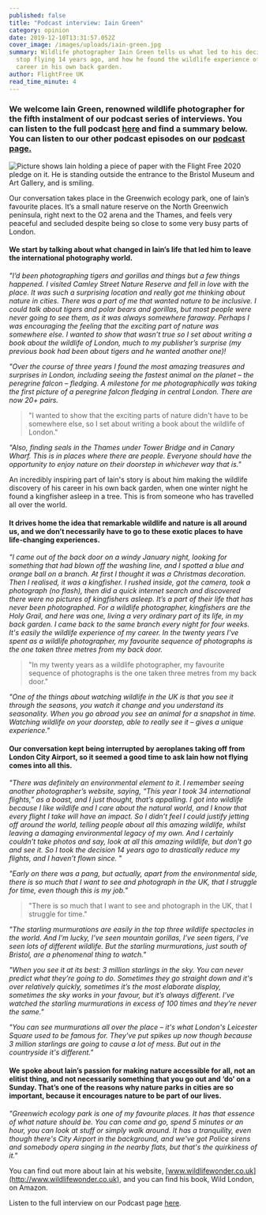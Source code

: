 ```yaml
---
published: false
title: "Podcast interview: Iain Green"
category: opinion
date: 2019-12-10T13:31:57.052Z
cover_image: /images/uploads/iain-green.jpg
summary: Wildlife photographer Iain Green tells us what led to his decision to
  stop flying 14 years ago, and how he found the wildlife experience of his
  career in his own back garden.
author: FlightFree UK
read_time_minute: 4
---
```

### We welcome Iain Green, renowned wildlife photographer for the fifth instalment of our podcast series of interviews. You can listen to the full podcast [here](https://soundcloud.com/info-728724237/iain-green) and find a summary below. You can listen to our other podcast episodes on our [podcast page.](https://flightfree.co.uk/podcast/)

![Picture shows Iain holding a piece of paper with the Flight Free 2020 pledge on it. He is standing outside the entrance to the Bristol Museum and Art Gallery, and is smiling. ](/images/uploads/iain-green.jpg "Iain holding his Flight Free 2020 pledge")

Our conversation takes place in the Greenwich ecology park, one of Iain’s favourite places. It’s a small nature reserve on the North Greenwich peninsula, right next to the O2 arena and the Thames, and feels very peaceful and secluded despite being so close to some very busy parts of London. 

#### We start by talking about what changed in Iain’s life that led him to leave the international photography world.

*"I’d been photographing tigers and gorillas and things but a few things happened. I visited Camley Street Nature Reserve and fell in love with the place. It was such a surprising location and really got me thinking about nature in cities. There was a part of me that wanted nature to be inclusive. I could talk about tigers and polar bears and gorillas, but most people were never going to see them, as it was always somewhere faraway. Perhaps I was encouraging the feeling that the exciting part of nature was somewhere else. I wanted to show that wasn’t true so I set about writing a book about the wildlife of London, much to my publisher’s surprise (my previous book had been about tigers and he wanted another one)!*

*"Over the course of three years I found the most amazing treasures and surprises in London, including seeing the fastest animal on the planet – the peregrine falcon – fledging. A milestone for me photographically was taking the first picture of a peregrine falcon fledging in central London. There are now 20+ pairs.*

> "I wanted to show that the exciting parts of nature didn't have to be somewhere else, so I set about writing a book about the wildlife of London."

*"Also, finding seals in the Thames under Tower Bridge and in Canary Wharf. This is in places where there are people. Everyone should have the opportunity to enjoy nature on their doorstep in whichever way that is."*

An incredibly inspiring part of Iain's story is about him making the wildlife discovery of his career in his own back garden, when one winter night he found a kingfisher asleep in a tree. This is from someone who has travelled all over the world. 

#### It drives home the idea that remarkable wildlife and nature is all around us, and we don’t necessarily have to go to these exotic places to have life-changing experiences.

*"I came out of the back door on a windy January night, looking for something that had blown off the washing line, and I spotted a blue and orange ball on a branch. At first I thought it was a Christmas decoration. Then I realised, it was a kingfisher. I rushed inside, got the camera, took a photograph (no flash), then did a quick internet search and discovered there were no pictures of kingfishers asleep. It’s a part of their life that has never been photographed. For a wildlife photographer, kingfishers are the Holy Grail, and here was one, living a very ordinary part of its life, in my back garden. I came back to the same branch every night for four weeks. It's easily the wildlife experience of my career. In the twenty years I've spent as a wildlife photographer, my favourite sequence of photographs is the one taken three metres from my back door.* 

> "In my twenty years as a wildlife photographer, my favourite sequence of photographs is the one taken three metres from my back door."

*"One of the things about watching wildlife in the UK is that you see it through the seasons, you watch it change and you understand its seasonality. When you go abroad you see an animal for a snapshot in time. Watching wildlife on your doorstep, able to really see it – gives a unique experience."*

#### Our conversation kept being interrupted by aeroplanes taking off from London City Airport, so it seemed a good time to ask Iain how not flying comes into all this.

*"There was definitely an environmental element to it. I remember seeing another photographer’s website, saying, “This year I took 34 international flights,” as a boast, and I just thought, that’s appalling. I got into wildlife because I like wildlife and I care about the natural world, and I know that every flight I take will have an impact. So I didn’t feel I could justify jetting off around the world, telling people about all this amazing wildlife, whilst leaving a damaging environmental legacy of my own. And I certainly couldn’t take photos and say, look at all this amazing wildlife, but don't go and see it. So I took the decision 14 years ago to drastically reduce my flights, and I haven’t flown since.* "

*"Early on there was a pang, but actually, apart from the environmental side, there is so much that I want to see and photograph in the UK, that I struggle for time, even though this is my job."*

> "There is so much that I want to see and photograph in the UK, that I struggle for time."

*"The starling murmurations are easily in the top three wildlife spectacles in the world. And I’m lucky, I’ve seen mountain gorillas, I’ve seen tigers, I’ve seen lots of different wildlife. But the starling murmurations, just south of Bristol, are a phenomenal thing to watch."*

*"When you see it at its best: 3 million starlings in the sky. You can never predict what they’re going to do. Sometimes they go straight down and it's over relatively quickly, sometimes it’s the most elaborate display, sometimes the sky works in your favour, but it’s always different. I’ve watched the starling murmurations in excess of 100 times and they’re never the same."*

*"You can see murmurations all over the place – it's what London's Leicester Square used to be famous for. They've put spikes up now though because 3 million starlings are going to cause a lot of mess. But out in the countryside it's different."*

#### We spoke about Iain’s passion for making nature accessible for all, not an elitist thing, and not necessarily something that you go out and ‘do’ on a Sunday. That’s one of the reasons why nature parks in cities are so important, because it encourages nature to be part of our lives.

*"Greenwich ecology park is one of my favourite places. It has that essence of what nature should be. You can come and go, spend 5 minutes or an hour, you can look at stuff or simply walk around. It has a tranquility, even though there's City Airport in the background, and we've got Police sirens and somebody opera singing in the nearby flats, but that's the quirkiness of it."*

You can find out more about Iain at his website, [www.wildlifewonder.co.uk](http://www.wildlifewonder.co.uk), and you can find his book, Wild London, on Amazon.

Listen to the full interview on our Podcast page [here](https://soundcloud.com/info-728724237/iain-green).